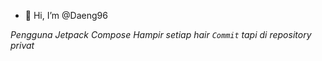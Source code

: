 - 👋 Hi, I’m @Daeng96

*Pengguna Jetpack Compose*
*Hampir setiap hair `Commit` tapi di repository privat*
